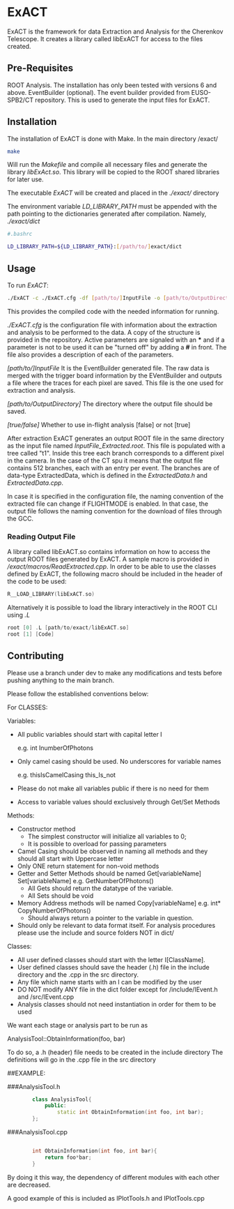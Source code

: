 # ExACT

ExACT  is the framework for data Extraction and  Analysis for the Cherenkov Telescope. It creates a library called libExACT for access to the files created.

## Pre-Requisites

ROOT Analysis. The installation has only been tested with versions 6 and above.
EventBuilder (optional). The event builder provided from EUSO-SPB2/CT repository. This is used to generate the input files for ExACT. 

## Installation

The installation of ExACT is done with Make. In the main directory /exact/

```bash
make
```
Will run the _Makefile_ and compile all necessary files and generate the library _libExAct.so_. This library will be copied to the ROOT shared libraries for later use.

The executable _ExACT_ will be created and placed in the _./exact/_ directory

The environment variable _LD_LIBRARY_PATH_ must be appended with the path pointing to the dictionaries generated after compilation. Namely, _./exact/dict_

```bash
#.bashrc

LD_LIBRARY_PATH=${LD_LIBRARY_PATH}:[/path/to/]exact/dict
```

## Usage

To run _ExACT_:

```bash
./ExACT -c ./ExACT.cfg -df [path/to/]InputFile -o [path/to/OutputDirectory] -uw [true/false]
```

This provides the compiled code with the needed information for running.

_./ExACT.cfg_ is the configuration file with information about the extraction and analysis to be performed to the data. A copy of the structure is provided in the repository. Active parameters are signaled with an __*__ and if a parameter is not to be used it can be "turned off" by adding a __#__ in front. The file also provides a description of each of the parameters.

_[path/to/]InputFile_ It is the EventBuilder generated file. The raw data is merged with the trigger board information by the EVentBuilder and outputs a file where the traces for each pixel are saved. This file is the one used for extraction and analysis.

_[path/to/OutputDirectory]_ The directory where the output file should be saved. 

_[true/false]_ Whether to use in-flight analysis [false] or not [true]

After extraction ExACT generates an output ROOT file in the same directory as the input file named _InputFile_Extracted.root_. This file is populated with a tree called "t1". Inside this tree each branch corresponds to a different pixel in the camera. In the case of the CT spu it means that the output file contains 512 branches, each with an entry per event. The branches are of data-type ExtractedData, which is defined in the _ExtractedData.h_ and _ExtractedData.cpp_.

In case it is specified in the configuration file, the naming convention of the extracted file can change if FLIGHTMODE is enabled. In that case, the output file follows the naming convention for the download of files through the GCC.

### Reading Output File

A library called libExACT.so contains information on how to access the output ROOT files generated by ExACT. A sample macro is provided in _/exact/macros/ReadExtracted.cpp_. In order to be able to use the classes defined by ExACT, the following macro should be included in the header of the code to be used:

```c++
R__LOAD_LIBRARY(libExACT.so)
```

Alternatively it is possible to load the library interactively in the ROOT CLI using _.L_

```c++
root [0] .L [path/to/exact/libExACT.so]
root [1] [Code]
```

## Contributing

Please use a branch under dev to make any modifications and tests before pushing anything to the main branch.

Please follow the established conventions below:

For CLASSES:

Variables:
- All public variables should start with capital letter I

   e.g. int InumberOfPhotons
- Only camel casing should be used. No underscores for variable names 

   e.g. thisIsCamelCasing this_Is_not
- Please do not make all variables public if there is no need for them
- Access to variable values should exclusively through Get/Set Methods

Methods:
- Constructor method
	- The simplest constructor will initialize all variables to 0;
	- It is possible to overload for passing parameters
- Camel Casing should be observed in naming all methods and they should all start with Uppercase letter
- Only ONE return statement for non-void methods
- Getter and Setter Methods should be named Get\[variableName\] Set\[variableName\]
	e.g. GetNumberOfPhotons()
	- All Gets should return the datatype of the variable. 
	- All Sets should be void
- Memory Address methods will be named Copy\[variableName\]
	e.g. int* CopyNumberOfPhotons()
	- Should always return a pointer to the variable in question.
- Should only be relevant to data format itself. For analysis procedures please 
use the include and source folders NOT in dict/

Classes:
- All user defined classes should start with the letter I\[ClassName\].
- User defined classes should save the header (.h) file in the include directory and the .cpp in the src directory. 
- Any file which name starts with an I can be modified by the user
- DO NOT modify ANY file in the dict folder except for /include/IEvent.h and /src/IEvent.cpp
- Analysis classes should not need instantiation in order for them to be used

We want each stage or analysis part to be run as 

AnalysisTool::ObtainInformation(foo, bar)

To do so, a .h (header) file needs to be created in the include directory
The definitions will go in the .cpp file in the src directory

##EXAMPLE:


###AnalysisTool.h


```c++
		class AnalysisTool{
			public:
				static int ObtainInformation(int foo, int bar);
		};
```

###AnalysisTool.cpp

```c++

		int ObtainInformation(int foo, int bar){
			return foo*bar;
		}
```	

By doing it this way, the dependency of different modules with each other are decreased.

A good example of this is included as IPlotTools.h and IPlotTools.cpp
